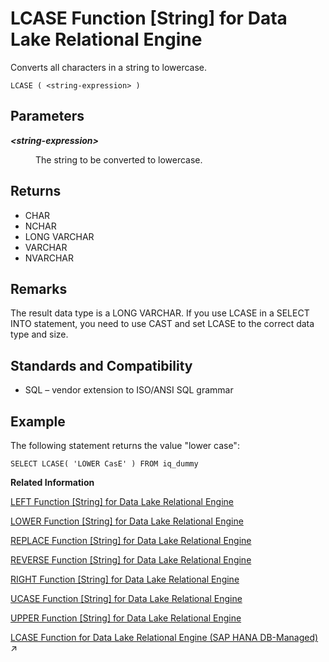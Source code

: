 <!-- loioa55c82d484f210158fe3bfeba4f0e0bd -->

# LCASE Function \[String\] for Data Lake Relational Engine

Converts all characters in a string to lowercase.



```
LCASE ( <string-expression> )
```



<a name="loioa55c82d484f210158fe3bfeba4f0e0bd__LCASE_parm1"/>

## Parameters


<dl>
<dt><b>

*<string-expression\>*

</b></dt>
<dd>

The string to be converted to lowercase.



</dd>
</dl>



<a name="loioa55c82d484f210158fe3bfeba4f0e0bd__LCASE_returns1"/>

## Returns

-   CHAR
-   NCHAR
-   LONG VARCHAR
-   VARCHAR
-   NVARCHAR



<a name="loioa55c82d484f210158fe3bfeba4f0e0bd__LCASE_remarks1"/>

## Remarks

The result data type is a LONG VARCHAR. If you use LCASE in a SELECT INTO statement, you need to use CAST and set LCASE to the correct data type and size.



<a name="loioa55c82d484f210158fe3bfeba4f0e0bd__LCASE_standards1"/>

## Standards and Compatibility

-   SQL – vendor extension to ISO/ANSI SQL grammar



<a name="loioa55c82d484f210158fe3bfeba4f0e0bd__LCASE_example1"/>

## Example

The following statement returns the value "lower case":

```
SELECT LCASE( 'LOWER CasE' ) FROM iq_dummy
```

**Related Information**  


[LEFT Function \[String\] for Data Lake Relational Engine](left-function-string-for-data-lake-relational-engine-a55d883.md "Returns a specified number of characters from the beginning of a string.")

[LOWER Function \[String\] for Data Lake Relational Engine](lower-function-string-for-data-lake-relational-engine-a561324.md "Converts all characters in a string to lowercase.")

[REPLACE Function \[String\] for Data Lake Relational Engine](replace-function-string-for-data-lake-relational-engine-a579952.md "Replaces all occurrences of a substring with another substring.")

[REVERSE Function \[String\] for Data Lake Relational Engine](reverse-function-string-for-data-lake-relational-engine-a57a972.md "Takes one argument as an input of type BINARY or STRING and returns the specified string with characters listed in reverse order.")

[RIGHT Function \[String\] for Data Lake Relational Engine](right-function-string-for-data-lake-relational-engine-a57b364.md "Returns the rightmost characters of a string.")

[UCASE Function \[String\] for Data Lake Relational Engine](ucase-function-string-for-data-lake-relational-engine-a58c382.md "Converts all characters in a string to uppercase.")

[UPPER Function \[String\] for Data Lake Relational Engine](upper-function-string-for-data-lake-relational-engine-a58cbc0.md "Converts all characters in a string to uppercase.")

[LCASE Function for Data Lake Relational Engine (SAP HANA DB-Managed)](https://help.sap.com/viewer/a898e08b84f21015969fa437e89860c8/2023_2_QRC/en-US/d968d3bd4e5c4662962a776072f95601.html "Converts all characters in a string to lowercase.") :arrow_upper_right:

